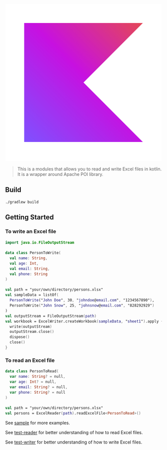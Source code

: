 ![excelkotlin](docs/kotlin-logo.png)

> This is a modules that allows you to read and write Excel files in kotlin.
> It is a wrapper around Apache POI library.

## Build

```shell
./gradlew build
```

## Getting Started

### To write an Excel file

```kotlin
import java.io.FileOutputStream

data class PersonToWrite(
  val name: String,
  val age: Int,
  val email: String,
  val phone: String
)

val path = "your/own/directory/persons.xlsx"
val sampleData = listOf(
  PersonToWrite("John Doe", 30, "johndoe@email.com", "1234567890"),
  PersonToWrite("John Snow", 25, "johnsnow@email.com", "828292929")
)
val outputStream = FileOutputStream(path)
val workbook = ExcelWriter.createWorkbook(sampleData, "sheet1").apply {
  write(outputStream)
  outputStream.close()
  dispose()
  close()
}
```

### To read an Excel file

```kotlin
data class PersonToRead(
  var name: String? = null,
  var age: Int? = null,
  var email: String? = null,
  var phone: String? = null
)

val path = "your/own/directory/persons.xlsx"
val persons = ExcelReader(path).readExcelFile<PersonToRead>()
```

See [sample](excelkotlin-sample) for more examples.

See [test-reader](excelkotlin/src/test/kotlin/reader) for better understanding of how to read Excel files.

See [test-writer](excelkotlin/src/test/kotlin/writer) for better understanding of how to write Excel files.
